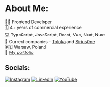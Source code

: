 # About Me:
👨‍💻 Frontend Developer<br>🗓️ 4+ years of commercial experience<br>💻 TypeScript, JavaScript, React, Vue, Next, Nuxt<br>🏢 Current companies - [Toloka](https://toloka.ai/) and [SiriusOne](https://siriusone.com/)<br>🇵🇱 Warsaw, Poland<br>💼 [My portfolio](https://github.com/hushdev/projects-portfolio)


## Socials:
[![Instagram](https://img.shields.io/badge/Instagram-%23E4405F.svg?logo=Instagram&logoColor=white)](https://instagram.com/an.ildar) [![LinkedIn](https://img.shields.io/badge/LinkedIn-%230077B5.svg?logo=linkedin&logoColor=white)](https://linkedin.com/in/ildar-anikin-a301b2198) [![YouTube](https://img.shields.io/badge/YouTube-%23FF0000.svg?logo=YouTube&logoColor=white)](https://youtube.com/@ildaranikin2890) 
